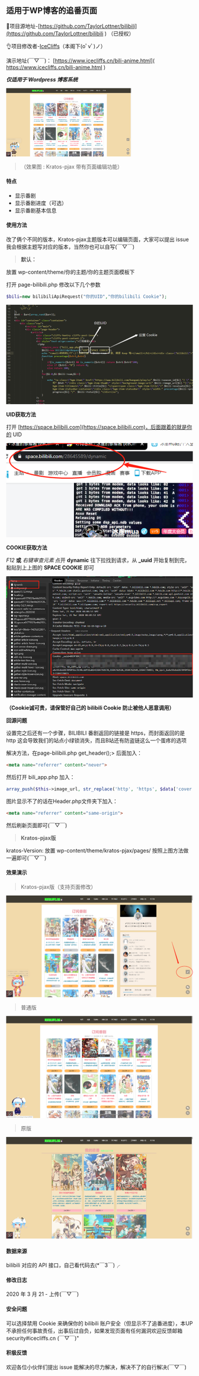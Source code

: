 ## 适用于WP博客的追番页面

💖项目源地址-[https://github.com/TaylorLottner/bilibili](https://github.com/TaylorLottner/bilibili ) （已授权）

👌项目修改者-[IceCliffs](https://www.icecliffs.cn)（本阁下(oﾟvﾟ)ノ）

演示地址(￣▽￣)： [https://www.icecliffs.cn/bili-anime.html]( https://www.icecliffs.cn/bili-anime.html ) 

***仅适用于 Wordpress 博客系统***

<img src=".\Images\one.png" alt="one" style="zoom:33%;" />

> （效果图 : Kratos-pjax 带有页面编辑功能）

#### 特点

- 显示番剧
- 显示番剧进度（可选）
- 显示番剧基本信息

#### 使用方法

改了俩个不同的版本，Kratos-pjax主题版本可以编辑页面，大家可以提出 issue 我会根据主题写对应的版本，当然你也可以自写(￣▽￣)

> **默认：**

放置 wp-content/theme/你的主题/你的主题页面模板下

打开 page-bilibili.php 修改以下几个参数

```php
$bili=new bilibiliApiRequest("你的UID","你的bilibili Cookie");
```

![two](Images\two.png)

**UID获取方法**

打开 [https://space.bilibili.com](https://space.bilibili.com)，后面跟着的就是你的 UID

![three](Images\three.png)

**COOKIE获取方法**

*F12* **或** *右键审查元素*  点开 **dynamic** 往下拉找到请求，从 **_uuid** 开始复制到完，黏贴到上上图的 **SPACE COOKIE** 即可

<img src="Images\four.png" alt="four" style="zoom:80%;" />

**（Cookie诚可贵，请保管好自己的 bilibili Cookie 防止被他人恶意调用）**

**回源问题**

设置完之后还有一个步骤，BILIBILI 番剧返回的链接是 https，而封面返回的是 http 这会导致我们的站点小绿锁消失，而且B站还有防盗链这么一个蛋疼的选项

解决方法，在page-bilibili.php get_header();> 后面加入：
```html
<meta name="referrer" content="never">
```
然后打开 bili_app.php 加入：
```php
array_push($this->image_url, str_replace('http', 'https', $data['cover'])); 
```

图片显示不了的话在Header.php文件夹下加入：
```html
<meta name="referrer" content="same-origin">
```
然后刷新页面即可(￣▽￣)

> **Kratos-pjax版**

kratos-Version: 放置 wp-content/theme/kratos-pjax/pages/ 按照上图方法做一遍即可(￣▽￣)

#### 效果演示

> Kratos-pjax版（支持页面修改）

![eight](Images\eight.png)

> 普通版

![seven](Images\seven.png)

> 原版

![six](Images\six.png)

#### 数据来源

bilibili 对应的 API 接口，自己看代码去(*￣3￣)╭

#### 修改日志

2020 年 3 月 21 - 上传(￣▽￣)

#### 安全问题

可以选择禁用 Cookie 来确保你的 bilibili 账户安全（但显示不了追番进度），本UP不承担任何事故责任，出事后过自负，如果发现页面有任何漏洞欢迎反馈邮箱 security#icecliffs.cn (￣▽￣)"

#### 积极反馈

欢迎各位小伙伴们提出 issue 能解决的尽力解决，解决不了的自行解决(￣▽￣)